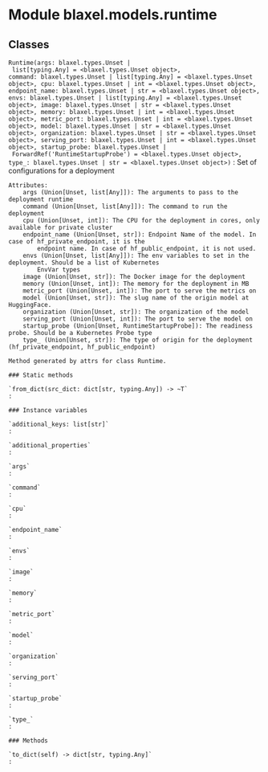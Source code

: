 Module blaxel.models.runtime
============================

Classes
-------

`Runtime(args: blaxel.types.Unset | list[typing.Any] = <blaxel.types.Unset object>, command: blaxel.types.Unset | list[typing.Any] = <blaxel.types.Unset object>, cpu: blaxel.types.Unset | int = <blaxel.types.Unset object>, endpoint_name: blaxel.types.Unset | str = <blaxel.types.Unset object>, envs: blaxel.types.Unset | list[typing.Any] = <blaxel.types.Unset object>, image: blaxel.types.Unset | str = <blaxel.types.Unset object>, memory: blaxel.types.Unset | int = <blaxel.types.Unset object>, metric_port: blaxel.types.Unset | int = <blaxel.types.Unset object>, model: blaxel.types.Unset | str = <blaxel.types.Unset object>, organization: blaxel.types.Unset | str = <blaxel.types.Unset object>, serving_port: blaxel.types.Unset | int = <blaxel.types.Unset object>, startup_probe: blaxel.types.Unset | ForwardRef('RuntimeStartupProbe') = <blaxel.types.Unset object>, type_: blaxel.types.Unset | str = <blaxel.types.Unset object>)`
:   Set of configurations for a deployment
    
    Attributes:
        args (Union[Unset, list[Any]]): The arguments to pass to the deployment runtime
        command (Union[Unset, list[Any]]): The command to run the deployment
        cpu (Union[Unset, int]): The CPU for the deployment in cores, only available for private cluster
        endpoint_name (Union[Unset, str]): Endpoint Name of the model. In case of hf_private_endpoint, it is the
            endpoint name. In case of hf_public_endpoint, it is not used.
        envs (Union[Unset, list[Any]]): The env variables to set in the deployment. Should be a list of Kubernetes
            EnvVar types
        image (Union[Unset, str]): The Docker image for the deployment
        memory (Union[Unset, int]): The memory for the deployment in MB
        metric_port (Union[Unset, int]): The port to serve the metrics on
        model (Union[Unset, str]): The slug name of the origin model at HuggingFace.
        organization (Union[Unset, str]): The organization of the model
        serving_port (Union[Unset, int]): The port to serve the model on
        startup_probe (Union[Unset, RuntimeStartupProbe]): The readiness probe. Should be a Kubernetes Probe type
        type_ (Union[Unset, str]): The type of origin for the deployment (hf_private_endpoint, hf_public_endpoint)
    
    Method generated by attrs for class Runtime.

    ### Static methods

    `from_dict(src_dict: dict[str, typing.Any]) ‑> ~T`
    :

    ### Instance variables

    `additional_keys: list[str]`
    :

    `additional_properties`
    :

    `args`
    :

    `command`
    :

    `cpu`
    :

    `endpoint_name`
    :

    `envs`
    :

    `image`
    :

    `memory`
    :

    `metric_port`
    :

    `model`
    :

    `organization`
    :

    `serving_port`
    :

    `startup_probe`
    :

    `type_`
    :

    ### Methods

    `to_dict(self) ‑> dict[str, typing.Any]`
    :